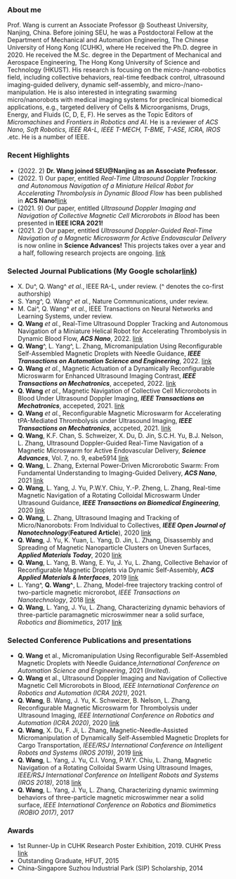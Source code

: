 ### About me
Prof. Wang is current an Associate Professor @ Southeast University, Nanjing, China. Before joining SEU, he was a Postdoctoral Fellow at the Department of Mechanical and Automation Engineering, The Chinese University of Hong Kong (CUHK), where He received the Ph.D. degree in 2020. He received the M.Sc. degree in the Department of Mechanical and Aerospace Engineering, The Hong Kong University of Science and Technology (HKUST). His research is focusing on the micro-/nano-robotics field, including collective behaviors, real-time feedback control, ultrasound imaging-guided delivery, dynamic self-assembly, and micro-/nano-manipulation. He is also interested in integrating swarming micro/nanorobots with medical imaging systems for preclinical biomedical applications, e.g., targeted delivery of Cells & Microorganisms, Drugs, Energy, and Fluids (C, D, E, F). He serves as the Topic Editors of _Micromachines_ and _Frontiers in Robotics and AI_. He is a reviewer of _ACS Nano, Soft Robotics, IEEE RA-L, IEEE T-MECH, T-BME, T-ASE, ICRA, IROS_ .etc. He is a number of IEEE.

### Recent Highlights
- (2022. 2) **Dr. Wang joined SEU@Nanjing as an Associate Professor.**
- (2022. 1) Our paper, entitled _Real-Time Ultrasound Doppler Tracking and Autonomous Navigation of a Miniature Helical Robot for Accelerating Thrombolysis in Dynamic Blood Flow_ has been published in **ACS Nano!**[link](https://pubs.acs.org/doi/abs/10.1021/acsnano.1c07830)
- (2021. 9) Our paper, entitled _Ultrasound Doppler Imaging and Navigation of Collective Magnetic Cell Microrobots in Blood_ has been presented in **IEEE ICRA 2021!**
- (2021. 2) Our paper, entitled _Ultrasound Doppler-Guided Real-Time Navigation of a Magnetic Microswarm for Active Endovascular Delivery_ is now online in **Science Advances!** This projects takes over a year and a half, following research projects are ongoing. [link](https://advances.sciencemag.org/content/7/9/eabe5914.full)

### Selected Journal Publications (My Google scholar[link](https://scholar.google.com.hk/citations?user=Qf45pSsAAAAJ&hl=en))
- X. Du^, Q. Wang^ _et al._, IEEE RA-L, under review. (^ denotes the co-first authorship)
- S. Yang^, Q. Wang^ _et al._, Nature Commnunications, under review.
- M. Cai^, Q. Wang^ _et al._, IEEE Transactions on Neural Networks and Learning Systems, under review.
- **Q. Wang** _et al._, Real-Time Ultrasound Doppler Tracking and Autonomous Navigation of a Miniature Helical Robot for Accelerating Thrombolysis in Dynamic Blood Flow, **_ACS Nano_**, 2022. [link](https://pubs.acs.org/doi/abs/10.1021/acsnano.1c07830)
- **Q. Wang**^, L. Yang^, L. Zhang, Micromanipulation Using Reconfigurable Self-Assembled Magnetic Droplets with Needle Guidance, **_IEEE Transactions on Automation Science and Engineering_**, 2022. [link](https://ieeexplore.ieee.org/abstract/document/9378941)
- **Q. Wang** _et al._, Magnetic Actuation of a Dynamically Reconfigurable Microswarm for Enhanced Ultrasound Imaging Contrast, **_IEEE Transactions on Mechatronics_**, accepeted, 2022. [link](https://ieeexplore.ieee.org/abstract/document/9729963)
- **Q. Wang** _et al._, Magnetic Navigation of Collective Cell Microrobots in Blood Under Ultrasound Doppler Imaging, **_IEEE Transactions on Mechatronics_**, accepeted, 2021. [link](https://ieeexplore.ieee.org/abstract/document/9546805/)
- **Q. Wang** _et al._, Reconfigurable Magnetic Microswarm for Accelerating tPA-Mediated Thrombolysis under Ultrasound Imaging, **_IEEE Transactions on Mechatronics_**, accpeted, 2021. [link](https://ieeexplore.ieee.org/abstract/document/9511792)
- **Q. Wang**, K.F. Chan, S. Schweizer, X. Du, D. Jin, S.C.H. Yu, B.J. Nelson, L. Zhang, Ultrasound Doppler-Guided Real-Time Navigation of a Magnetic Microswarm for Active Endovascular Delivery, **_Science Advances_**, Vol. 7, no. 9, eabe5914 [link](https://advances.sciencemag.org/content/7/9/eabe5914.full)
- **Q. Wang**, L. Zhang, External Power-Driven Microrobotic Swarm: From Fundamental Understanding to Imaging-Guided Delivery, **_ACS Nano_**, 2021 [link](https://pubs.acs.org/doi/abs/10.1021/acsnano.0c07753)
- **Q. Wang**, L. Yang, J. Yu, P.W.Y. Chiu, Y.-P. Zheng, L. Zhang, Real-time Magnetic Navigation of a Rotating Colloidal Microswarm Under Ultrasound Guidance, **_IEEE Transactions on Biomedical Engineering_**, 2020 [link](https://ieeexplore.ieee.org/document/9069192)
- **Q. Wang**, L. Zhang, Ultrasound Imaging and Tracking of Micro/Nanorobots: From Individual to Collectives, _**IEEE Open Journal of Nanotechnology**_(**Featured Article**), 2020 [link](https://ieeexplore.ieee.org/abstract/document/9040608)
- **Q. Wang**, J. Yu, K. Yuan, L. Yang, D. Jin, L. Zhang, Disassembly and Spreading of Magnetic Nanoparticle Clusters on Uneven Surfaces, _**Applied Materials Today**_, 2020 [link](https://www.sciencedirect.com/science/article/pii/S2352940719306080)
- **Q. Wang**, L. Yang, B. Wang, E. Yu, J. Yu, L. Zhang, Collective Behavior of Reconfigurable Magnetic Droplets via Dynamic Self-Assembly, _**ACS Applied Materials & Interfaces**_, 2019 [link](https://pubs.acs.org/doi/abs/10.1021/acsami.8b17402?__cf_chl_jschl_tk__=dcd3d75804034de41939bf21cc25809bb626ebc4-1586927372-0-ARVUuWvDW1LgWUTyE28rg_XDDPRgS8_a4V9lF0mLb-cuz5W97gPs5AkcPzYfPy4eN46f0aTP_ANVfPDucuadbbl8GMgwaRQXOJEoDIQKIVPCxw_wvAXuuaREwyKYnJlnsUh81jiYrG5_LNZwWM1Ji22b70SUN94JRVq6kCJ4CX1-MzWz1afvQFTQWimDYWB63ojUpY2_wt1cyh7FtPb644xE1cDn6qqXIiU09Rycatoqt0xSP9C8piZCBbuKgrMaDp00Ol8a2dkUrrmih7rOmZ25sFpLB2mUDD0keekmt7j9HTgxDTNB05RqTEYSlTv-_g)
- L. Yang^, **Q. Wang^**, L. Zhang, Model-free trajectory tracking control of two-particle magnetic microrobot, _IEEE Transactions on Nanotechnology_, 2018 [link](https://ieeexplore.ieee.org/abstract/document/8317002)
- **Q. Wang**, L. Yang, J. Yu, L. Zhang, Characterizing dynamic behaviors of three-particle paramagnetic microswimmer near a solid surface, _Robotics and Biomimetics_, 2017 [link](https://link.springer.com/article/10.1186/s40638-017-0076-0)


### Selected Conference Publications and presentations
- **Q. Wang** et al., Micromanipulation Using Reconfigurable Self-Assembled Magnetic Droplets with Needle Guidance,_International Conference on Automation Science and Engineering_, 2021 (_Invited_).
- **Q. Wang** et al., Ultrasound Doppler Imaging and Navigation of Collective Magnetic Cell Microrobots in Blood,  _IEEE International Conference on Robotics and Automation (ICRA 2021)_, 2021.
- **Q. Wang**, B. Wang, J. Yu, K. Schweizer, B. Nelson, L. Zhang, Reconfigurable Magnetic Microswarm for Thrombolysis under Ultrasound Imaging, _IEEE International Conference on Robotics and Automation (ICRA 2020)_, 2020 [link](https://ieeexplore.ieee.org/abstract/document/9197432) 
- **Q. Wang**, X. Du, F. Ji, L. Zhang, Magnetic-Needle-Assisted Micromanipulation of Dynamically Self-Assembled Magnetic Droplets for Cargo Transportation, _IEEE/RSJ International Conference on Intelligent Robots and Systems (IROS 2019)_, 2019 [link](https://ieeexplore.ieee.org/abstract/document/8967848) 
- **Q. Wang**, L. Yang, J. Yu, C.I. Vong, P.W.Y. Chiu, L. Zhang, Magnetic Navigation of a Rotating Colloidal Swarm Using Ultrasound Images, _IEEE/RSJ International Conference on Intelligent Robots and Systems (IROS 2018)_, 2018 [link](https://ieeexplore.ieee.org/abstract/document/8593898)
- **Q. Wang**, L. Yang, J. Yu, L. Zhang, Characterizing dynamic swimming behaviors of three-particle magnetic microswimmer near a solid surface, _IEEE International Conference on Robotics and Biomimetics (ROBIO 2017)_, 2017


### Awards
- 1st Runner-Up in CUHK Research Poster Exhibition, 2019. CUHK Press [link](http://www.iso.cuhk.edu.hk/english/publications/CUHKUPDates/article.aspx?articleid=2444)
- Outstanding Graduate, HFUT, 2015
- China-Singapore Suzhou Industrial Park (SIP) Scholarship, 2014
